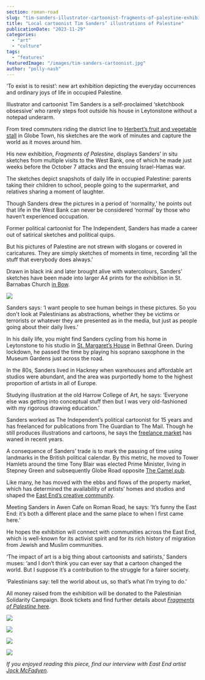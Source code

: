```yaml
---
section: roman-road
slug: "tim-sanders-illustrator-cartoonist-fragments-of-palestine-exhibition-interview"
title: "Local cartoonist Tim Sanders’ illustrations of Palestine"
publicationDate: "2023-11-29"
categories: 
  - "art"
  - "culture"
tags: 
  - "features"
featuredImage: "/images/tim-sanders-cartoonist.jpg"
author: "polly-nash"
---
```


‘To exist is to resist’: new art exhibition depicting the everyday occurrences and ordinary joys of life in occupied Palestine.

Illustrator and cartoonist Tim Sanders is a self-proclaimed ‘sketchbook obsessive’ who rarely steps foot outside his house in Leytonstone without a notepad underarm.

From tired commuters riding the district line to [Herbert’s fruit and vegetable stall](https://romanroadlondon.com/herberts-fruits-salads-stall-closes-globe-town-market/) in Globe Town, his sketches are the work of minutes and capture the world as it moves around him. 

His new exhibition, _Fragments of Palestine_, displays Sanders’ in situ sketches from multiple visits to the West Bank, one of which he made just weeks before the October 7 attacks and the ensuing Israel-Hamas war. 

The sketches depict snapshots of daily life in occupied Palestine: parents taking their children to school, people going to the supermarket, and relatives sharing a moment of laughter.

Though Sanders drew the pictures in a period of ‘normality,’ he points out that life in the West Bank can never be considered ‘normal’ by those who haven’t experienced occupation. 

Former political cartoonist for The Independent, Sanders has made a career out of satirical sketches and political quips. 

But his pictures of Palestine are not strewn with slogans or covered in caricatures. They are simply sketches of moments in time, recording ‘all the stuff that everybody does always.’ 

Drawn in black ink and later brought alive with watercolours, Sanders’ sketches have been made into larger A4 prints for the exhibition in St. Barnabas Church [in Bow](https://romanroadlondon.com/what-is-person-from-bow-called/).

![](/images/18-AbuDis-1024x683.jpg)

Sanders says: ‘I want people to see human beings in these pictures. So you don't look at Palestinians as abstractions, whether they be victims or terrorists or whatever they are presented as in the media, but just as people going about their daily lives.’ 

In his daily life, you might find Sanders cycling from his home in Leytonstone to his studio in [St. Margaret’s House](https://romanroadlondon.com/globe-town-area-guide/) in Bethnal Green. During lockdown, he passed the time by playing his soprano saxophone in the Museum Gardens just across the road. 

In the 80s, Sanders lived in Hackney when warehouses and affordable art studios were abundant, and the area was purportedly home to the highest proportion of artists in all of Europe. 

Studying illustration at the old Harrow College of Art, he says: ‘Everyone else was getting into conceptual stuff then but I was very old-fashioned with my rigorous drawing education.’ 

Sanders worked as The Independent’s political cartoonist for 15 years and has freelanced for publications from The Guardian to The Mail. Though he still produces illustrations and cartoons, he says the [freelance market](https://romanroadlondon.com/sara-karpanen-women-of-the-wick-hackney-freelance-mental-health/) has waned in recent years. 

A consequence of Sanders’ trade is to mark the passing of time using landmarks in the British political calendar. By this metric, he moved to Tower Hamlets around the time Tony Blair was elected Prime Minister, living in Stepney Green and subsequently Globe Road opposite [The Camel pub](https://romanroadlondon.com/best-local-pubs/). 

Like many, he has moved with the ebbs and flows of the property market, which has determined the availability of artists’ homes and studios and shaped the [East End’s creative community](https://romanroadlondon.com/artist-ed-gray-painting-east-london/). 

Meeting Sanders in Awen Cafe on Roman Road, he says: ‘It’s funny the East End: it’s both a different place and the same place to when I first came here.’

He hopes the exhibition will connect with communities across the East End, which is well-known for its activist spirit and for its rich history of migration from Jewish and Muslim communities. 

‘The impact of art is a big thing about cartoonists and satirists,’ Sanders muses: ‘and I don’t think you can ever say that a cartoon changed the world. But I suppose it’s a contribution to the struggle for a fairer society. 

‘Palestinians say: tell the world about us, so that’s what I’m trying to do.’ 

All money raised from the exhibition will be donated to the Palestinian Solidarity Campaign. Book tickets and find further details about [_Fragments of Palestine_ here](https://romanroadlondon.com/events/fragments-of-palestine-art-exhibition-st-barnabas-church-bow/). 

![](/images/23-EastJerusalem-1024x682.jpg)

![](/images/11-Dabkegirl-1024x683.jpg)

![](/images/6-CheckpointJeru-1024x682.jpg)

![](/images/1-1024x711.jpg)

_If you enjoyed reading this piece, find our interview with East End artist_ [_Jock McFadyen_](https://romanroadlondon.com/jock-mcfadyen-artist-east-london/)_._ 


